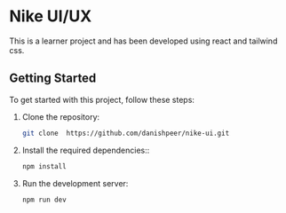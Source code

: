 # Nike UI/UX

This is a learner project and has been developed using react and tailwind css. 

## Getting Started

To get started with this project, follow these steps:

1. Clone the repository:

    ```bash
    git clone  https://github.com/danishpeer/nike-ui.git
    ```
2. Install the required dependencies::

    ```bash
    npm install
    ```
3. Run the development server:

    ```bash
    npm run dev
    ```

